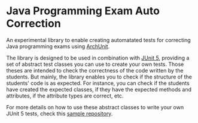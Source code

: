 # Java Programming Exam Auto Correction

An experimental library to enable creating automatated tests for correcting Java programming exams using [ArchUnit](http://archunit.org).

The library is designed to be used in combination with [JUnit 5](https://junit.org/junit5/), 
providing a set of abstract test classes you can use to create your own tests.
Those theses are intended to check the correctness of the code written by the students.
But mainly, the library enables you to check if the structure of the students' code is 
as expected. For instance, you can check if the students have created the expected classes,
if they have the expected methods and attributes, if the attribute types are correct, etc.

For more details on how to use these abstract classes to write your own JUnit 5 tests,
check this [sample repository](https://github.com/manoelcampos/fp-exercicio-imutabilidade-java).